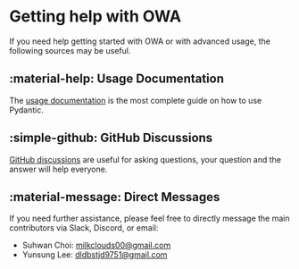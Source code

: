 # Getting help with OWA

If you need help getting started with OWA or with advanced usage, the following sources may be useful.

## :material-help: Usage Documentation

The [usage documentation](concepts/models.md) is the most complete guide on how to use Pydantic.

<!-- ## :material-api: API Documentation

The [API documentation](api/base_model.md) give reference docs for all public Pydantic APIs. -->

## :simple-github: GitHub Discussions

[GitHub discussions](https://github.com/open-world-agents/open-world-agents/discussions) are useful for asking questions, your question and the answer will help everyone.

<!-- ## :simple-stackoverflow: Stack Overflow

Use the [`pydantic`](https://stackoverflow.com/questions/tagged/pydantic) tag on Stack Overflow to ask questions, note this is not always monitored by the core Pydantic team. -->

<!-- ## :simple-youtube: YouTube

Youtube as lots of useful [videos on Pydantic](https://www.youtube.com/results?search_query=pydantic).

In particular Marcelo Trylesinski's video ["Pydantic V1 to V2 - The Migration"](https://youtu.be/sD_xpYl4fPU) has helped people a lot when migrating from Pydantic V1 to V2. -->

## :material-message: Direct Messages

If you need further assistance, please feel free to directly message the main contributors via Slack, Discord, or email:

- Suhwan Choi: [milkclouds00@gmail.com](mailto:milkclouds00@gmail.com)
- Yunsung Lee: [dldbstjd9751@gmail.com](mailto:dldbstjd9751@gmail.com)